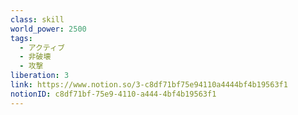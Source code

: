 ```yaml
---
class: skill
world_power: 2500
tags:
  - アクティブ
  - 非破壊
  - 攻撃
liberation: 3
link: https://www.notion.so/3-c8df71bf75e94110a4444bf4b19563f1
notionID: c8df71bf-75e9-4110-a444-4bf4b19563f1
---
```

